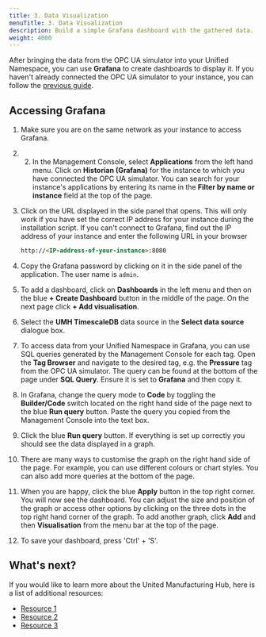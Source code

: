 ```yaml
---
title: 3. Data Visualization
menuTitle: 3. Data Visualization
description: Build a simple Grafana dashboard with the gathered data.
weight: 4000
---
```


After bringing the data from the OPC UA simulator into your Unified Namespace,
you can use **Grafana** to create dashboards to display it. If you haven't
already connected the OPC UA simulator to your instance, you can follow the
[previous guide](https://umh.docs.umh.app/docs/getstarted/dataacquisitionmanipulation/).

## Accessing Grafana

1. Make sure you are on the same network as your instance to access Grafana.

2. 2. In the Management Console, select **Applications** from the left hand
menu. Click on **Historian (Grafana)** for the instance to which you have
connected the OPC UA simulator. You can search for your instance's applications
by entering its name in the **Filter by name or instance** field at the top of
the page.

3. Click on the URL displayed in the side panel that opens. This will only work
if you have set the correct IP address for your instance during the
installation script. If you can't connect to Grafana, find out the IP address
of your instance and enter the following URL in your browser

    ```markdown
    http://<IP-address-of-your-instance>:8080
    ```

4. Copy the Grafana password by clicking on it in the side panel of the
application. The user name is `admin`.

5. To add a dashboard, click on **Dashboards** in the left menu and then on the
blue **+ Create Dashboard** button in the middle of the page. On the next page
click **+ Add visualisation**.

6. Select the **UMH TimescaleDB** data source in the **Select data source**
dialogue box.

7. To access data from your Unified Namespace in Grafana, you can use SQL
queries generated by the Management Console for each tag. Open the
**Tag Browser** and navigate to the desired tag, e.g. the **Pressure** tag
from the OPC UA simulator. The query can be found at the bottom of the page
under **SQL Query**. Ensure it is set to **Grafana** and then copy it.

8. In Grafana, change the query mode to **Code** by toggling the
**Builder/Code** switch located on the right hand side of the page next to the
blue **Run query** button. Paste the query you copied from the Management
Console into the text box.

9. Click the blue **Run query** button. If everything is set up correctly you
should see the data displayed in a graph.

10. There are many ways to customise the graph on the right hand side of the
page. For example, you can use different colours or chart styles. You can also
add more queries at the bottom of the page.

11. When you are happy, click the blue **Apply** button in the top right
corner. You will now see the dashboard. You can adjust the size and position
of the graph or access other options by clicking on the three dots in the top
right hand corner of the graph. To add another graph, click **Add** and then
**Visualisation** from the menu bar at the top of the page.

12. To save your dashboard, press 'Ctrl' + 'S'.

## What's next?

If you would like to learn more about the United Manufacturing Hub, here is a
list of additional resources:
- [Resource 1](#)
- [Resource 2](#)
- [Resource 3](#)

